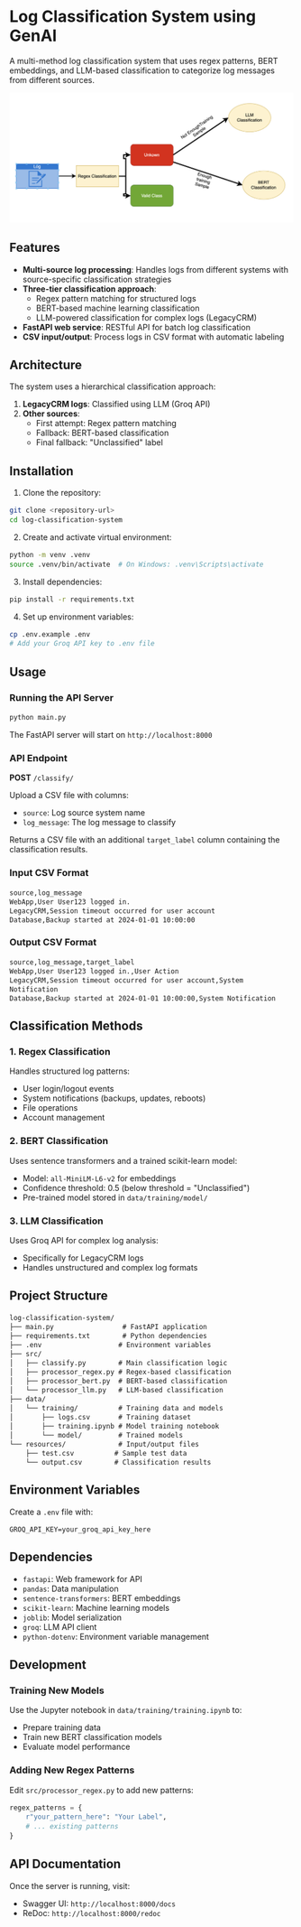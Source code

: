 # Log Classification System using GenAI

A multi-method log classification system that uses regex patterns, BERT embeddings, and LLM-based classification to categorize log messages from different sources.

![alt text](data/architecture.png)
## Features

- **Multi-source log processing**: Handles logs from different systems with source-specific classification strategies
- **Three-tier classification approach**:
  - Regex pattern matching for structured logs
  - BERT-based machine learning classification
  - LLM-powered classification for complex logs (LegacyCRM)
- **FastAPI web service**: RESTful API for batch log classification
- **CSV input/output**: Process logs in CSV format with automatic labeling

## Architecture

The system uses a hierarchical classification approach:

1. **LegacyCRM logs**: Classified using LLM (Groq API)
2. **Other sources**: 
   - First attempt: Regex pattern matching
   - Fallback: BERT-based classification
   - Final fallback: "Unclassified" label

## Installation

1. Clone the repository:
```bash
git clone <repository-url>
cd log-classification-system
```

2. Create and activate virtual environment:
```bash
python -m venv .venv
source .venv/bin/activate  # On Windows: .venv\Scripts\activate
```

3. Install dependencies:
```bash
pip install -r requirements.txt
```

4. Set up environment variables:
```bash
cp .env.example .env
# Add your Groq API key to .env file
```

## Usage

### Running the API Server

```bash
python main.py
```

The FastAPI server will start on `http://localhost:8000`

### API Endpoint

**POST** `/classify/`

Upload a CSV file with columns:
- `source`: Log source system name
- `log_message`: The log message to classify

Returns a CSV file with an additional `target_label` column containing the classification results.

### Input CSV Format

```csv
source,log_message
WebApp,User User123 logged in.
LegacyCRM,Session timeout occurred for user account
Database,Backup started at 2024-01-01 10:00:00
```

### Output CSV Format

```csv
source,log_message,target_label
WebApp,User User123 logged in.,User Action
LegacyCRM,Session timeout occurred for user account,System Notification
Database,Backup started at 2024-01-01 10:00:00,System Notification
```

## Classification Methods

### 1. Regex Classification
Handles structured log patterns:
- User login/logout events
- System notifications (backups, updates, reboots)
- File operations
- Account management

### 2. BERT Classification
Uses sentence transformers and a trained scikit-learn model:
- Model: `all-MiniLM-L6-v2` for embeddings
- Confidence threshold: 0.5 (below threshold = "Unclassified")
- Pre-trained model stored in `data/training/model/`

### 3. LLM Classification
Uses Groq API for complex log analysis:
- Specifically for LegacyCRM logs
- Handles unstructured and complex log formats

## Project Structure

```
log-classification-system/
├── main.py                 # FastAPI application
├── requirements.txt        # Python dependencies
├── .env                   # Environment variables
├── src/
│   ├── classify.py        # Main classification logic
│   ├── processor_regex.py # Regex-based classification
│   ├── processor_bert.py  # BERT-based classification
│   └── processor_llm.py   # LLM-based classification
├── data/
│   └── training/          # Training data and models
│       ├── logs.csv       # Training dataset
│       ├── training.ipynb # Model training notebook
│       └── model/         # Trained models
└── resources/             # Input/output files
    ├── test.csv          # Sample test data
    └── output.csv        # Classification results
```

## Environment Variables

Create a `.env` file with:

```
GROQ_API_KEY=your_groq_api_key_here
```

## Dependencies

- `fastapi`: Web framework for API
- `pandas`: Data manipulation
- `sentence-transformers`: BERT embeddings
- `scikit-learn`: Machine learning models
- `joblib`: Model serialization
- `groq`: LLM API client
- `python-dotenv`: Environment variable management

## Development

### Training New Models

Use the Jupyter notebook in `data/training/training.ipynb` to:
- Prepare training data
- Train new BERT classification models
- Evaluate model performance

### Adding New Regex Patterns

Edit `src/processor_regex.py` to add new patterns:

```python
regex_patterns = {
    r"your_pattern_here": "Your Label",
    # ... existing patterns
}
```

## API Documentation

Once the server is running, visit:
- Swagger UI: `http://localhost:8000/docs`
- ReDoc: `http://localhost:8000/redoc`


